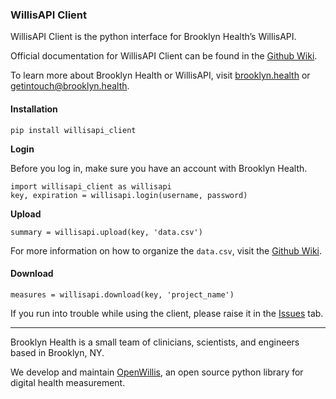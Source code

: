 <!-- Output copied to clipboard! -->

<!-----

Yay, no errors, warnings, or alerts!

Conversion time: 0.36 seconds.


Using this Markdown file:

1. Paste this output into your source file.
2. See the notes and action items below regarding this conversion run.
3. Check the rendered output (headings, lists, code blocks, tables) for proper
   formatting and use a linkchecker before you publish this page.

Conversion notes:

* Docs to Markdown version 1.0β34
* Mon Aug 21 2023 13:41:56 GMT-0700 (PDT)
* Source doc: README.md
----->



### WillisAPI Client

WillisAPI Client is the python interface for Brooklyn Health’s WillisAPI.

Official documentation for WillisAPI Client can be found in the [Github Wiki](www.github.com/bklynhlth/willisapi_client/wiki).

To learn more about Brooklyn Health or WillisAPI, visit [brooklyn.health](https://www.brooklyn.health) or [getintouch@brooklyn.health](mailto:getintouch@brooklyn.health).


#### Installation


```
pip install willisapi_client
```


**Login**

Before you log in, make sure you have an account with Brooklyn Health.


```
import willisapi_client as willisapi
key, expiration = willisapi.login(username, password)
```


**Upload**


```
summary = willisapi.upload(key, 'data.csv')
```


For more information on how to organize the `data.csv`, visit the [Github Wiki](http://www.github.com/bklynhlth/willisapi_client/wiki).


#### Download


```
measures = willisapi.download(key, 'project_name')
```


If you run into trouble while using the client, please raise it in the [Issues](www.github.com/bklynhlth/willisapi_client/issues) tab. 

***

Brooklyn Health is a small team of clinicians, scientists, and engineers based in Brooklyn, NY. 

We develop and maintain [OpenWillis](www.github.com/bklynhlth/openwillis), an open source python library for digital health measurement. 
